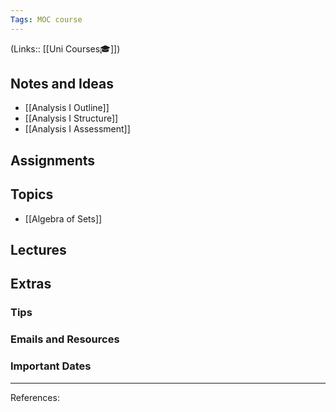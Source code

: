 ```yaml
---
Tags: MOC course
---
```

(Links:: [[Uni Courses🎓]])
## Notes and Ideas
- [[Analysis I Outline]]
- [[Analysis I Structure]]
- [[Analysis I Assessment]]
## Assignments
## Topics
- [[Algebra of Sets]]
## Lectures
## Extras
### Tips
### Emails and Resources
### Important Dates
___
References: